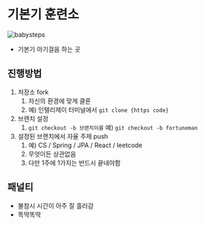 # 기본기 훈련소
![babysteps](https://velog.velcdn.com/images/urtimeislimited/post/721eb02e-804f-4084-b5d4-3cf5f8e95839/image.gif)
- 기본기 아기걸음 하는 곳

## 진행방법
1. 저장소 fork 
   1. 자신의 환경에 맞게 클론
   2. 예) 인텔리제이 터미널에서 `git clone {https code}`
2. 브랜치 설정
   1. `git checkout -b 브랜치이름` 예) `git checkout -b fortuneman`
3. 설정된 브랜치에서 자율 주제 push
   1. 예) CS / Spring / JPA / React / leetcode
   2. 무엇이든 상관없음
   3. 다만 1주에 1가지는 반드시 끝내야함

## 패널티
- 불참시 시간이 아주 잘 흘러감
- 똑딱똑딱
